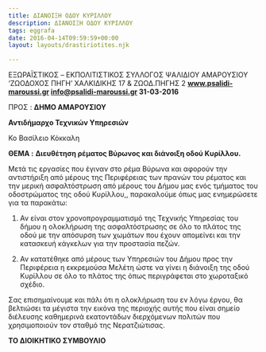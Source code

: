 ```yaml
---
title: ΔΙΑΝΟΙΞΗ ΟΔΟΥ ΚΥΡΙΛΛΟΥ
description: ΔΙΑΝΟΙΞΗ ΟΔΟΥ ΚΥΡΙΛΛΟΥ
tags: eggrafa
date: 2016-04-14T09:59:59+00:00
layout: layouts/drastiriotites.njk

---
```


<!-- excerpt -->

ΕΞΩΡΑΪΣΤΙΚΟΣ – EKΠΟΛΙΤΙΣΤΙΚΟΣ ΣΥΛΛΟΓΟΣ ΨΑΛΙΔΙΟΥ ΑΜΑΡΟΥΣΙΟΥ ‘ΖΩΟΔΟΧΟΣ ΠΗΓΗ’ ΧΑΛΚΙΔΙΚΗΣ 17 &amp; ΖΩΟΔ.ΠΗΓΗΣ 2 **www.psalidi-maroussi.gr info@psalidi-maroussi.gr 31-03-2016**

ΠΡΟΣ : **ΔΗΜΟ ΑΜΑΡΟΥΣΙΟΥ**

**Αντιδήμαρχο Τεχνικών Υπηρεσιών**

Κο Βασίλειο Κόκκαλη

**ΘΕΜΑ :** **Διευθέτηση ρέματος Βύρωνος και διάνοιξη οδού Κυρίλλου.**

Μετά τις εργασίες που έγιναν στο ρέμα Βύρωνα και αφορούν την αντιστήριξη από μέρους της Περιφέρειας των πρανών του ρέματος και την μερική ασφαλτόστρωση από μέρους του Δήμου μας ενός τμήματος του οδοστρώματος της οδού Κυρίλλου,, παρακαλούμε όπως μας ενημερώσετε για τα παρακάτω:

1. Αν είναι στον χρονοπρογραμματισμό της Τεχνικής Υπηρεσίας του δήμου η ολοκλήρωση της ασφαλτόστρωσης σε όλο το πλάτος της οδού με την απόσυρση των χωμάτων που έχουν απομείνει και την κατασκευή κάγκελων για την προστασία πεζών.

1. Αν κατατέθηκε από μέρους των Υπηρεσιών του Δήμου προς την Περιφέρεια η εκκρεμούσα Μελέτη ώστε να γίνει η διάνοιξη της οδού Κυρίλλου σε όλο το πλάτος της όπως περιγράφεται στο χωροταξικό σχέδιο.

Σας επισημαίνουμε και πάλι ότι η ολοκλήρωση του εν λόγω έργου, θα βελτιώσει τα μέγιστα την εικόνα της περιοχής αυτής που είναι σημείο διέλευσης καθημερινά εκατοντάδων διερχόμενων πολιτών που χρησιμοποιούν τον σταθμό της Νερατζιώτισας.

**ΤΟ ΔΙΟΙΚΗΤΙΚΟ ΣΥΜΒΟΥΛΙΟ**
